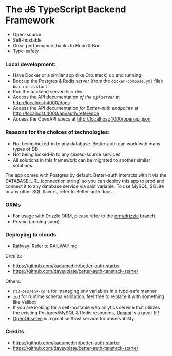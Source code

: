 # The ~~JS~~ TypeScript Backend Framework
- Open-source
- Self-hostable
- Great performance thanks to Hono & Bun
- Type-safety

### Local development:  
- Have Docker or a similar app (like Orb.stack) up and running
- Boot up the Postgres & Redis server (from the `docker-compose.yml` file): `bun infra:start`
- Run the backend server: `bun dev`
- Access the API documentation _of the api server_ at [http://localhost:4000/docs](http://localhost:4000/docs)
- Access the API documentation _for Better-auth endpoints_ at [http://localhost:4000/api/auth/reference]()
- Access the OpenAPI specs at [http://localhost:4000/openapi.json](http://localhost:4000/openapi.json)


### Reasons for the choices of technologies:
- Not being locked-in to any database. Better-auth can work with many types of DB
- Not being locked-in to any closed-source services
- All solutions in this framework can be migrated to another similar solutions.

The app comes with Postgres by default. Better-auth interacts with it via the DATABASE_URL (connection string) so you can deploy this app to prod and connect it to any database service via said variable. To use MySQL, SQLite or any other SQL flavors, refer to Better-auth docs.

### ORMs
- For usage with Drizzle ORM, please refer to the [orm/drizzle](https://github.com/kien-ngo/js-backend/tree/orm/drizzle) branch.
- Prisma (coming soon)

### Deploying to clouds
- Railway: Refer to [RAILWAY.md](/deployments/RAILWAY.md)

Credits:  
- https://github.com/kadumedim/better-auth-starter
- https://github.com/daveyplate/better-auth-tanstack-starter

Others:  
- `@t3-oss/env-core` for managing env variables in a type-safe manner
- `zod` for runtime schema validation, feel free to replace it with something like Valibot
- If you are looking for a self-hostable web anlytics service that utilizes the existing Postgres/MySQL & Redis resources, [Umami](https://umami.is) is a great fit!
- [OpenObserve](https://openobserve.ai/) is a great selfhost service for observability.

### Credits:  
- https://github.com/kadumedim/better-auth-starter
- https://github.com/daveyplate/better-auth-tanstack-starter